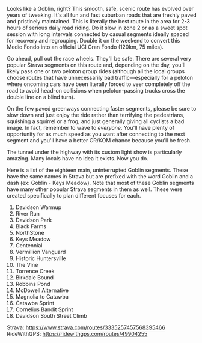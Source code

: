 Looks like a Goblin, right? This smooth, safe, scenic route has evolved over years of tweaking. It's all fun and fast suburban roads that are freshly paved and pristinely maintained. This is literally the best route in the area for 2-3 hours of serious daily road riding. Do it slow in zone 2 or as a sweet spot session with long intervals connected by casual segments ideally spaced for recovery and regrouping. Double it on the weekend to convert this Medio Fondo into an official UCI Gran Fondo (120km, 75 miles).

Go ahead, pull out the race wheels. They'll be safe. There are several very popular Strava segments on this route and, depending on the day, you'll likely pass one or two peloton group rides (although all the local groups choose routes that have unnecessarily bad traffic—especially for a peloton where oncoming cars have been literally forced to veer completely off the road to avoid head-on collisions when peloton-passing trucks cross the double line on a blind turn).

On the few paved greenways connecting faster segments, please be sure to slow down and just enjoy the ride rather than terrifying the pedestrians, squishing a squirrel or a frog, and just generally giving all cyclists a bad image. In fact, remember to wave to _everyone_. You'll have plenty of opportunity for as much speed as you want after connecting to the next segment and you'll have a better CR/KOM chance because you'll be fresh.

The tunnel under the highway with its custom light show is particularly amazing. Many locals have no idea it exists. Now you do.

Here is a list of the eighteen main, uninterrupted Goblin segments. These have the same names in Strava but are prefixed with the word Goblin and a dash (ex: Goblin - Keys Meadow). Note that most of these Goblin segments have many other popular Strava segments in them as well. These were created specifically to plan different focuses for each.

1. Davidson Warmup
2. River Run
3. Davidson Park
4. Black Farms
5. NorthStone
6. Keys Meadow
7. Centennial
8. Vermillion Vanguard
9. Historic Huntersville
10. The Vine
11. Torrence Creek
12. Birkdale Bound
13. Robbins Pond
14. McDowell Alternative
15. Magnolia to Catawba
16. Catawba Sprint
17. Cornelius Bandit Sprint
18. Davidson South Street Climb

Strava: https://www.strava.com/routes/3335257457568395466
RideWithGPS: https://ridewithgps.com/routes/49904255